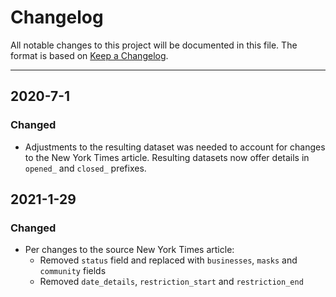 # Changelog
All notable changes to this project will be documented in this file. The format is based on [Keep a Changelog](https://keepachangelog.com/en/1.0.0/).

---

## 2020-7-1
### Changed
- Adjustments to the resulting dataset was needed to account for changes to the New York Times article. Resulting datasets now offer details in `opened_` and `closed_` prefixes.

## 2021-1-29
### Changed
- Per changes to the source New York Times article:
    - Removed `status` field and replaced with `businesses`, `masks` and `community` fields
    - Removed `date_details`, `restriction_start` and `restriction_end`